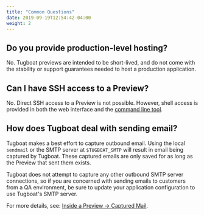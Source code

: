 ```yaml
---
title: "Common Questions"
date: 2019-09-19T12:54:42-04:00
weight: 2
---
```


## Do you provide production-level hosting?

No. Tugboat previews are intended to be short-lived, and do not come with the
stability or support guarantees needed to host a production application.

## Can I have SSH access to a Preview?

No. Direct SSH access to a Preview is not possible. However, shell access is
provided in both the web interface and the [command line tool](/tugboat-cli/).

## How does Tugboat deal with sending email?

Tugboat makes a best effort to capture outbound email. Using the local
`sendmail` or the SMTP server at `$TUGBOAT_SMTP` will result in email being
captured by Tugboat. These captured emails are only saved for as long as the
Preview that sent them exists.

Tugboat does not attempt to capture any other outbound SMTP server connections,
so if you are concerned with sending emails to customers from a QA environment,
be sure to update your application configuration to use Tugboat's SMTP server.

For more details, see:
[Inside a Preview -> Captured Mail](/building-a-preview/preview-deep-dive/inside-a-preview/#captured-mail).
